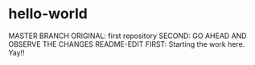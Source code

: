 # hello-world
MASTER BRANCH ORIGINAL: first repository
SECOND: GO AHEAD AND OBSERVE THE CHANGES
README-EDIT FIRST: Starting the work here. Yay!!

